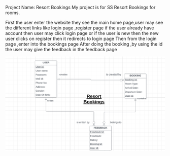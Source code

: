 Project Name: Resort Bookings
My project is for SS Resort Bookings for rooms.

First the user enter the website 
they see the main home page,user may see the different links like login page ,register page 
if the user already have account then user may click login page or if the user is new then
the new user clicks on register then it redirects to login page
Then from the login page ,enter into the bookings page
After doing the booking ,by using the id 
the user may give the feedback in the feedback page


![The ER diagram for the project!](/public/images/ERDiag.png "ER Diagram")